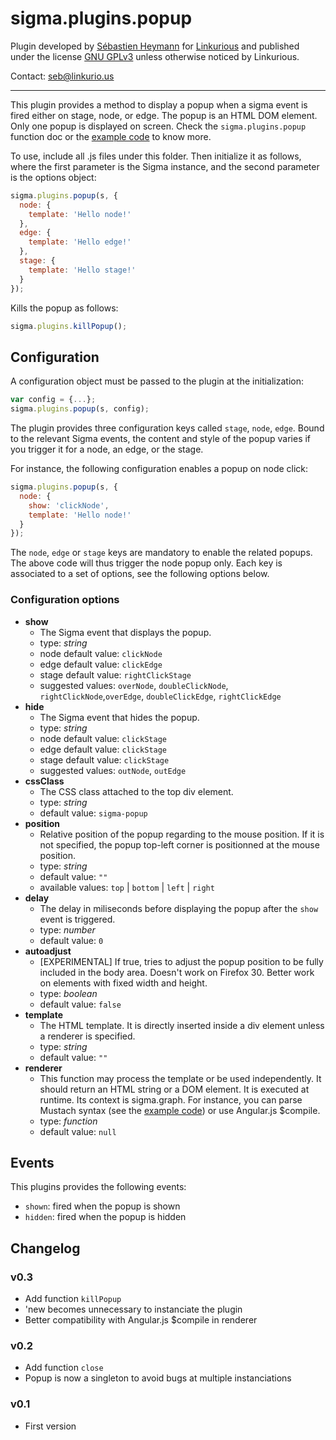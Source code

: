 sigma.plugins.popup
=====================

Plugin developed by [Sébastien Heymann](https://github.com/sheymann) for [Linkurious](https://github.com/Linkurious) and published under the license [GNU GPLv3](LICENSE) unless otherwise noticed by Linkurious.

Contact: seb@linkurio.us

---

This plugin provides a method to display a popup when a sigma event is fired either on stage, node, or edge. The popup is an HTML DOM element. Only one popup is displayed on screen. Check the `sigma.plugins.popup` function doc or the [example code](../../examples/popup.html) to know more.

To use, include all .js files under this folder. Then initialize it as follows, where the first parameter is the Sigma instance, and the second parameter is the options object:

````javascript
sigma.plugins.popup(s, {
  node: {
    template: 'Hello node!'
  },
  edge: {
    template: 'Hello edge!'
  },
  stage: {
    template: 'Hello stage!'
  }
});
````

Kills the popup as follows:

````javascript
sigma.plugins.killPopup();
````

## Configuration

A configuration object must be passed to the plugin at the initialization:

````javascript
var config = {...};
sigma.plugins.popup(s, config);
````

The plugin provides three configuration keys called `stage`, `node`, `edge`. Bound to the relevant Sigma events, the content and style of the popup varies if you trigger it for a node, an edge, or the stage.

For instance, the following configuration enables a popup on node click:
````javascript
sigma.plugins.popup(s, {
  node: {
    show: 'clickNode',
    template: 'Hello node!'
  }
});
````

The `node`, `edge` or `stage` keys are mandatory to enable the related popups. The above code will thus trigger the node popup only. Each key is associated to a set of options, see the following options below.

### Configuration options

 * **show**
   * The Sigma event that displays the popup.
   * type: *string*
   * node default value: `clickNode`
   * edge default value: `clickEdge`
   * stage default value: `rightClickStage`
   * suggested values: `overNode`, `doubleClickNode`, `rightClickNode`,`overEdge`, `doubleClickEdge`, `rightClickEdge`
 * **hide**
   * The Sigma event that hides the popup.
   * type: *string*
   * node default value: `clickStage`
   * edge default value: `clickStage`
   * stage default value: `clickStage`
   * suggested values: `outNode`, `outEdge`
 * **cssClass**
   * The CSS class attached to the top div element.
   * type: *string*
   * default value: `sigma-popup`
 * **position**
   * Relative position of the popup regarding to the mouse position. If it is not specified, the popup top-left corner is positionned at the mouse position.
   * type: *string*
   * default value: `""`
   * available values: `top` | `bottom` | `left` | `right`
 * **delay**
   * The delay in miliseconds before displaying the popup after the `show` event is triggered.
   * type: *number*
   * default value: `0`
 * **autoadjust**
   * [EXPERIMENTAL] If true, tries to adjust the popup position to be fully included in the body area. Doesn't work on Firefox 30. Better work on elements with fixed width and height.
   * type: *boolean*
   * default value: `false`
 * **template**
   * The HTML template. It is directly inserted inside a div element unless a renderer is specified.
   * type: *string*
   * default value: `""`
 * **renderer**
   * This function may process the template or be used independently. It should return an HTML string or a DOM element. It is executed at runtime. Its context is sigma.graph. For instance, you can parse Mustach syntax (see the [example code](../../examples/popup.html)) or use Angular.js $compile.
   * type: *function*
   * default value: `null`


## Events

This plugins provides the following events:
* `shown`: fired when the popup is shown
* `hidden`: fired when the popup is hidden

## Changelog

### v0.3

  * Add function `killPopup`
  * 'new becomes unnecessary to instanciate the plugin
  * Better compatibility with Angular.js $compile in renderer

### v0.2

  * Add function `close`
  * Popup is now a singleton to avoid bugs at multiple instanciations

### v0.1

  * First version
